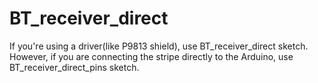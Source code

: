 # BT_receiver_direct

If you're using a driver(like P9813 shield), use BT_receiver_direct sketch. However, if you are connecting the stripe directly to the Arduino, use BT_receiver_direct_pins sketch.